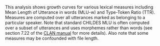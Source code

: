 This analysis shows growth curves for various lexical measures including Mean Length of Utterance in words (MLU-w) and Type-Token Ratio (TTR). Measures are computed over all utterances marked as belonging to a particular speaker. Note that standard CHILDES MLU is often computed over a subset of utterances and uses morphemes rather than words (see section 7.22 of the [CLAN manual](http://talkbank.org/manuals/CLAN.pdf) for more details). Also note that some measures may be confounded with file length.
